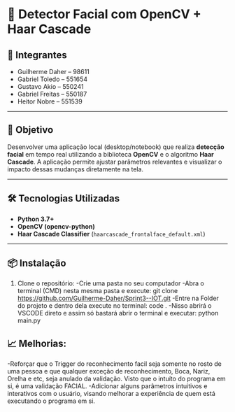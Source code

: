 # 🧠 Detector Facial com OpenCV + Haar Cascade

## 👥 Integrantes

- Guilherme Daher – 98611  
- Gabriel Toledo – 551654  
- Gustavo Akio – 550241  
- Gabriel Freitas – 550187  
- Heitor Nobre – 551539  

---

## 🎯 Objetivo

Desenvolver uma aplicação local (desktop/notebook) que realiza **detecção facial** em tempo real utilizando a biblioteca **OpenCV** e o algoritmo **Haar Cascade**. A aplicação permite ajustar parâmetros relevantes e visualizar o impacto dessas mudanças diretamente na tela.

---

## 🛠️ Tecnologias Utilizadas

- **Python 3.7+**
- **OpenCV (opencv-python)**
- **Haar Cascade Classifier** (`haarcascade_frontalface_default.xml`)

---

## 📦 Instalação

1. Clone o repositório:
   -Crie uma pasta no seu computador
   -Abra o terminal (CMD) nesta mesma pasta e execute:  git clone https://github.com/Guilherme-Daher/Sprint3--IOT.git
   -Entre na Folder do projeto e dentro dela execute no terminal: code .
   -Nisso abrirá o VSCODE direto e assim só bastará abrir o terminal e executar: python main.py

## 📈 Melhorias:
-Reforçar que o Trigger do reconhecimento facil seja somente no rosto de uma pessoa e que qualquer exceção de reconhecimento, Boca, Nariz, Orelha e etc, seja anulado da validação. Visto que o intuíto do programa em si, é uma validação FACIAL.
-Adicionar alguns parâmetros intuitivos e interativos com o usuário, visando melhorar a experiência de quem está executando o programa em si.

   
